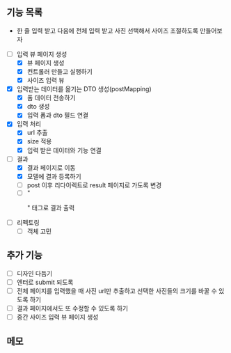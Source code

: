 ## 기능 목록
- 한 줄 입력 받고 다음에 전체 입력 받고 사진 선택해서 사이즈 조절하도록 만들어보자
- [ ] 입력 뷰 페이지 생성
  - [x] 뷰 페이지 생성
  - [x] 컨트롤러 만들고 실행하기
  - [x] 사이즈 입력 뷰
- [x] 입력받는 데이터를 옮기는 DTO 생성(postMapping)
  - [x] 폼 데이터 전송하기
  - [x] dto 생성
  - [x] 입력 폼과 dto 필드 연결
- [x] 입력 처리 
  - [x] url 추출
  - [x] size 적용
  - [x] 입력 받은 데이터와 기능 연결 
- [ ] 결과
  - [x] 결과 페이지로 이동
  - [x] 모델에 결과 등록하기
  - [ ] post 이후 리다이렉트로 result 페이지로 가도록 변경
  - [ ] "<p>" 태그로 결과 출력
- [ ] 리펙토링
  - [ ] 객체 고민

## 추가 기능
- [ ] 디자인 다듬기
- [ ] 엔터로 submit 되도록
- [ ] 전체 페이지를 입력했을 때 사진 url만 추출하고 선택한 사진들의 크기를 바꿀 수 있도록 하기
- [ ] 결과 페이지에서도 또 수정할 수 있도록 하기
- [ ] 중간 사이즈 입력 뷰 페이지 생성

## 메모